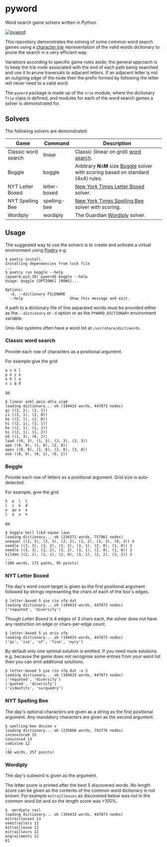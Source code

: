 # pyword

Word search game solvers written in Python.

[![pyword](https://circleci.com/gh/phyrwork/pyword/tree/master.svg?style=svg)](https://app.circleci.com/pipelines/github/phyrwork/pyword?branch=master)

This repository demonstrates the solving of some common word search games using a
[character trie](https://en.wikipedia.org/wiki/Trie) representation of the valid words
dictionary to prune the search in a very efficient way.

Variations according to specific game rules aside, the general approach is to keep the
trie node associated with the end of each path being searched and use it to prune
traversals to adjacent letters. If an adjacent letter is not an outgoing edge of the
node then the prefix formed by following the letter will never need to a valid word.

The `pyword` package is made up of the `trie` module, where the dictionary `Trie` class
is defined, and modules for each of the word search games a solver is demonstrated for.


## Solvers

The following solvers are demonstrated:

| Game                | Command      | Description                                                                                                                  |
|---------------------|--------------|------------------------------------------------------------------------------------------------------------------------------|
| Classic word search | linear       | Classic (linear on grid) [word search](https://en.wikipedia.org/wiki/Word_search).                                           |
| Boggle              | boggle       | Arbitrary **N**x**M** size [Boggle](https://en.wikipedia.org/wiki/Boggle) solver with scoring based on standard (4x4) rules. |
| NYT Letter Boxed    | letter-boxed | [New York Times Letter Boxed](https://www.nytimes.com/puzzles/letter-boxed) solver.                                          |
| NYT Spelling Bee    | spelling-bee | [New York Times Spelling Bee](https://www.nytimes.com/puzzles/spelling-bee) solver with scoring.                             |
| Wordiply            | wordiply     | The Guardian [Wordiply](https://www.wordiply.com) solver.                                                                    |


## Usage

The suggested way to use the solvers is to create and activate a virtual environment
using [Poetry](https://python-poetry.org/docs/) e.g.

```shell
$ poetry install
Installing dependencies from lock file
...
$ poetry run boggle --help
(pyword-py3.10) pyword$ boggle --help
Usage: boggle [OPTIONS] [ROWS]...

Options:
  -d, --dictionary FILENAME
  --help                     Show this message and exit.
```

A path to a dictionary file of line separated words must be provided either as the `--dictionary`
or `-d` option or as the `PYWORD_DICTIONARY` environment variable.

Unix-like systems often have a word list at `/usr/share/dict/words`.


### Classic word search

Provide each row of characters as a positional argument.

For example give the grid

```text
a s k l
p e i o
e h l a
s i q d
```

as

```shell
$ linear askl peio ehla siqd
loading dictionary... ok (194433 words, 447873 nodes)
qi ((3, 2), (3, 1))
is ((3, 1), (3, 0))
he ((2, 1), (2, 0))
hi ((2, 1), (3, 1))
he ((2, 1), (1, 1))
hi ((2, 1), (1, 2))
ok ((1, 3), (0, 2))
load ((0, 3), (1, 3), (2, 3), (3, 3))
ape ((0, 0), (1, 0), (2, 0))
apes ((0, 0), (1, 0), (2, 0), (3, 0))
ask ((0, 0), (0, 1), (0, 2))
```


### Boggle

Provide each row of letters as a positional argument. Grid size is auto-detected.

For example, give the grid

```text
h  e  l  l
l  i  k  d
o  qu e  e
l  a  u  n
```

as

```shell
$ boggle hell likd oquee laun
loading dictionary... ok (234371 words, 757961 nodes)
unequal ((2, 3), (3, 3), (2, 2), (1, 2), (1, 3), (0, 3)) 4
needle ((3, 3), (3, 2), (2, 2), (3, 1), (2, 0), (1, 0)) 3
needle ((3, 3), (2, 2), (3, 2), (3, 1), (2, 0), (1, 0)) 3
kildee ((2, 1), (1, 1), (2, 0), (3, 1), (2, 2), (3, 2)) 3
...
(106 words, 172 paths, 95 points)
```


### NYT Letter Boxed

The day's word count target is given as the first positional argument followed by
strings representing the chars of each of the box's edges.

```shell
$ letter-boxed 5 yse rio vfq dut
loading dictionary... ok (194433 words, 447873 nodes)
('requoted', 'diversify')
```

Though _Letter Boxed_ is 4 edges of 3 chars each, the solver does not have any
restriction on edge or chars-per-edge count.

```shell
$ letter-boxed 5 ys erio vfq             
loading dictionary... ok (194433 words, 447873 nodes)
('qi', 'iso', 'of', 'five', 'eyry')
```

By default only one optimal solution is emitted. If you need more solutions e.g.
because the game does not recognise some entries from your word list then you can
emit additional solutions.

```shell
$ letter-boxed 5 yse rio vfq dut -o 3
loading dictionary... ok (194433 words, 447873 nodes)
('requoted', 'diversify')
('quoted', 'diversify')
('videofits', 'surquedry')
```


### NYT Spelling Bee

The day's optional characters are given as a string as the first positional argument.
Any mandatory characters are given as the second argument.

```shell
$ spelling-bee dncioe v
loading dictionary... ok (235886 words, 792776 nodes)
inconvinced 15
convinced 13
codivine 12
...
(86 words, 257 points)
```


### Wordiply

The day's subword is given as the argument.

The letter score is printed after the best 5 discovered words. No length score can be given as the contents of the
common word dictionary is not known. For example `mitrailleuses` as discovered below was not in the common word list and
so the length score was >100%.

```shell
$  wordiply rail                                           
loading dictionary... ok (194433 words, 447873 nodes)
mitrailleuses 13
semitrailers 12
mitrailleuse 12
mitrailleurs 12
engrailments 12
61
```
